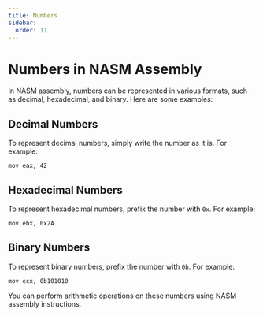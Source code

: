 ```yaml
---
title: Numbers
sidebar:
  order: 11
---
```

Numbers in NASM Assembly
=======================

In NASM assembly, numbers can be represented in various formats, such as decimal, hexadecimal, and binary. Here are some examples:

Decimal Numbers
---------------
To represent decimal numbers, simply write the number as it is. For example:

```assembly
mov eax, 42
```

Hexadecimal Numbers
-------------------
To represent hexadecimal numbers, prefix the number with `0x`. For example:

```assembly
mov ebx, 0x2A
```

Binary Numbers
--------------
To represent binary numbers, prefix the number with `0b`. For example:

```assembly
mov ecx, 0b101010
```

You can perform arithmetic operations on these numbers using NASM assembly instructions.
